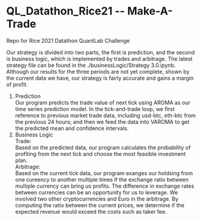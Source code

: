 # QL_Datathon_Rice21 -- Make-A-Trade
Repo for Rice 2021 Datathon QuantLab Challenge

Our strategy is divided into two parts, the first is prediction, and the second is business logic, which is implemented by trades and arbitrage. The latest strategy file can be found in the ./businessLogic/Strategy 3.0.ipynb. Although our results for the three periods are not yet complete, shown by the current data we have, our strategy is fairly accurate and gains a margin of profit.

1. Prediction  
    Our program predicts the trade value of next tick using AROMA as our time series prediction model. In the tick-and-trade loop, we first reference to previous market trade data, including usd-btc, eth-btc from the previous 24 hours; and then we feed the data into VAROMA to get the predicted mean and confidence intervals.  <br/>
2. Business Logic  
   Trade:  
        Based on the predicted data, our program calculates the probability of profiting from the next tick and choose the most feasible investment plan.  <br/>
    Arbitrage:  
        Based on the current tick data, our program exanges our holdsing from one cureency to another multiple times if the exchange ratio between multiple currency can bring us profits. The difference in exchange rates between currencies can be an opportunity for us to leverage. We involved two other cryptocurrencies and Euro in the arbitrage. By computing the ratio between the current prices, we determine if the expected revenue would exceed the costs such as taker fee.
